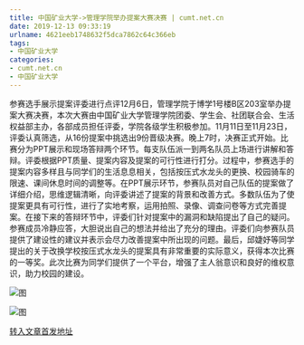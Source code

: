 ```yaml
---
title: 中国矿业大学->管理学院举办提案大赛决赛 | cumt.net.cn
date: 2019-12-13 09:33:19
urlname: 4621eeb1748632f5dca7862c64c366eb
tags: 
- 中国矿业大学
categories:
- cumt.net.cn
- 中国矿业大学
---
```

参赛选手展示提案评委进行点评12月6日，管理学院于博学1号楼B区203室举办提案大赛决赛，本次大赛由中国矿业大学管理学院团委、学生会、社团联合会、生活权益部主办，各部成员担任评委，学院各级学生积极参加。11月11日至11月23日，评委认真筛选，从16份提案中挑选出9份晋级决赛。晚上7时，决赛正式开始。比赛分为PPT展示和现场答辩两个环节。每支队伍派一到两名队员上场进行讲解和答辩。评委根据PPT质量、提案内容及提案的可行性进行打分。过程中，参赛选手的提案内容多样且与同学们的生活息息相关，包括按压式水龙头的更换、校园骑车的限速、课间休息时间的调整等。在PPT展示环节，参赛队员对自己队伍的提案做了详细介绍，思维逻辑清晰，向评委讲述了提案的背景和改善方式。多数队伍为了使提案更具有可行性，进行了实地考察，运用拍照、录像、调查问卷等方式完善提案。在接下来的答辩环节中，评委们针对提案中的漏洞和缺陷提出了自己的疑问。参赛成员冷静应答，大胆说出自己的想法并给出了充分的理由。评委们向参赛队员提供了建设性的建议并表示会尽力改善提案中所出现的问题。最后，邱婕妤等同学提出的关于改换学校按压式水龙头的提案具有非常重要的实际意义，获得本次比赛的一等奖。此次比赛为同学们提供了一个平台，增强了主人翁意识和良好的维权意识，助力校园的建设。

![图](http://xwzx.cumt.edu.cn/_upload/article/images/df/37/9d8377f34452a04a8eded16a4d76/99bbf395-e02b-46b9-886b-9a140090f1c9.jpg)

![图](http://xwzx.cumt.edu.cn/_upload/article/images/df/37/9d8377f34452a04a8eded16a4d76/2949fc5a-59c6-4a97-aadf-51c85f5c14ac.jpg)

[转入文章首发地址](http://xwzx.cumt.edu.cn/74/cb/c523a554187/page.htm)